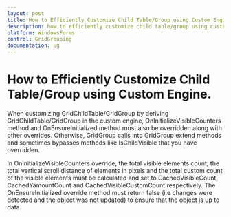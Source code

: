 ```yaml
---
layout: post
title: How to Efficiently Customize Child Table/Group using Custom Engine | WindowsForms | Syncfusion
description: how to efficiently customize child table/group using custom engine
platform: WindowsForms
control: GridGrouping
documentation: ug
---
```


# How to Efficiently Customize Child Table/Group using Custom Engine.

When customizing GridChildTable/GridGroup by deriving GridChildTable/GridGroup in the custom engine, OnInitializeVisibleCounters method and OnEnsureInitialized method must also be overridden along with other overrides. Otherwise, GridGroup calls into GridGroup extend methods and sometimes bypasses methods like IsChildVisible that you have overridden.

In OnInitializeVisibleCounters override, the total visible elements count, the total vertical scroll distance of elements in pixels and the total custom count of the visible elements must be calculated and set to CachedVisibleCount, CachedYamountCount and CachedVisibleCustomCount respectively. The OnEnsureInitialized override method must return false (i.e changes were detected and the object was not updated) to ensure that the object is up to data.
